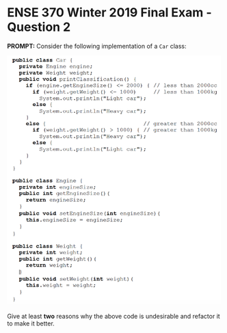 # ENSE 370 Winter 2019 Final Exam - Question 2

**PROMPT:** Consider the following implementation of a `Car` class:

<img src="q2Figure.png" width="500">

Give at least **two** reasons why the above code is undesirable and refactor it to make it better.
